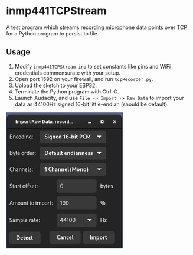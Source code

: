 # inmp441TCPStream

A test program which streams recording microphone data points over TCP for a Python program to persist to file

## Usage

1. Modify `inmp441TCPStream.ino` to set constants like pins and WiFi credentials commensurate with your setup.
2. Open port 1592 on your firewall, and run `tcpRecorder.py`.
3. Upload the sketch to your ESP32.
4. Terminate the Python program with Ctrl-C.
5. Launch Audacity, and use `File -> Import -> Raw Data` to import your data as 44100Hz signed 16-bit little-endian (should be default).

![Audacity import settings](assets/importsettings.png)

